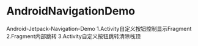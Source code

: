 # AndroidNavigationDemo
Android-Jetpack-Navigation-Demo
1.Activity自定义按钮控制显示Fragment
2.Fragment内部跳转
3.Activity自定义按钮跳转清除栈顶
